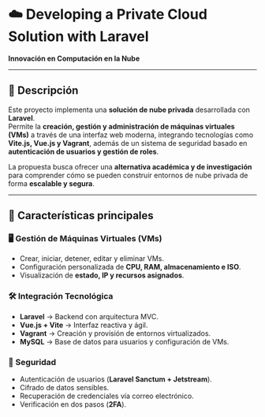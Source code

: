 # ☁️ Developing a Private Cloud Solution with Laravel  
**Innovación en Computación en la Nube**

---

## 📖 Descripción  

Este proyecto implementa una **solución de nube privada** desarrollada con **Laravel**.  
Permite la **creación, gestión y administración de máquinas virtuales (VMs)** a través de una interfaz web moderna, integrando tecnologías como **Vite.js, Vue.js y Vagrant**, además de un sistema de seguridad basado en **autenticación de usuarios y gestión de roles**.  

La propuesta busca ofrecer una **alternativa académica y de investigación** para comprender cómo se pueden construir entornos de nube privada de forma **escalable y segura**.  

---

## 🚀 Características principales  

### 🖥️ Gestión de Máquinas Virtuales (VMs)  
- Crear, iniciar, detener, editar y eliminar VMs.  
- Configuración personalizada de **CPU, RAM, almacenamiento e ISO**.  
- Visualización de **estado, IP y recursos asignados**.  

### 🛠️ Integración Tecnológica  
- **Laravel** → Backend con arquitectura MVC.  
- **Vue.js + Vite** → Interfaz reactiva y ágil.  
- **Vagrant** → Creación y provisión de entornos virtualizados.  
- **MySQL** → Base de datos para usuarios y configuración de VMs.  

### 🔐 Seguridad  
- Autenticación de usuarios (**Laravel Sanctum + Jetstream**).  
- Cifrado de datos sensibles.  
- Recuperación de credenciales vía correo electrónico.  
- Verificación en dos pasos (**2FA**).  
